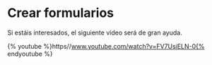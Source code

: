 
# Crear formularios

Si estáis interesados, el siguiente vídeo será de gran ayuda.

{% youtube %}https//www.youtube.com/watch?v=FV7UsiELN-0{% endyoutube %}
